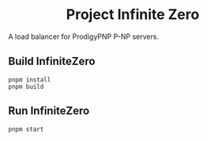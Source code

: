 <h1 align="center">Project Infinite Zero</h1>


A load balancer for ProdigyPNP P-NP servers.


## Build InfiniteZero
```shell
pnpm install
pnpm build
```

## Run InfiniteZero
```shell
pnpm start
```

